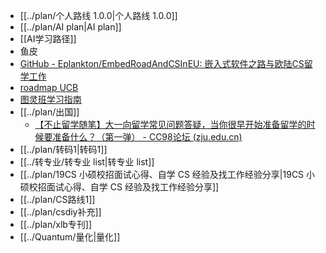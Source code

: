 - [[../plan/个人路线 1.0.0|个人路线 1.0.0]]
- [[../plan/AI plan|AI plan]]
- [[AI学习路径]]
- 鱼皮
- [GitHub - Eplankton/EmbedRoadAndCSInEU: 嵌入式软件之路与欧陆CS留学工作](https://github.com/Eplankton/EmbedRoadAndCSInEU)
- [roadmap UCB](https://hkn.eecs.berkeley.edu/courseguides)
- [图灵班学习指南](https://zju-turing.github.io/TuringCourses/)
- [[../plan/出国]]
	- [【不止留学随笔】大一向留学常见问题答疑，当你很早开始准备留学的时候要准备什么？（第一弹） - CC98论坛 (zju.edu.cn)](http://www-cc98-org-s.webvpn.zju.edu.cn:8001/topic/5374161)
- [[../plan/转码1|转码1]]
- [[../转专业/转专业 list|转专业 list]]
- [[../plan/19CS 小硕校招面试心得、自学 CS 经验及找工作经验分享|19CS 小硕校招面试心得、自学 CS 经验及找工作经验分享]]  
- [[../plan/CS路线1]]
- [[../plan/csdiy补充]]
- [[../plan/xlb专刊]]
- [[../Quantum/量化|量化]]
